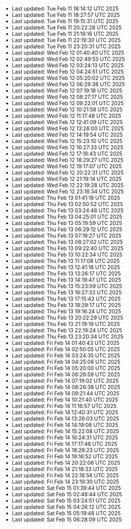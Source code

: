 
- Last updated: Tue Feb 11 18:14:12 UTC 2025
- Last updated: Tue Feb 11 18:27:57 UTC 2025
- Last updated: Tue Feb 11 19:15:31 UTC 2025
- Last updated: Tue Feb 11 20:22:28 UTC 2025
- Last updated: Tue Feb 11 21:19:16 UTC 2025
- Last updated: Tue Feb 11 22:19:30 UTC 2025
- Last updated: Tue Feb 11 23:20:31 UTC 2025
- Last updated: Wed Feb 12 01:40:40 UTC 2025
- Last updated: Wed Feb 12 02:49:53 UTC 2025
- Last updated: Wed Feb 12 03:24:13 UTC 2025
- Last updated: Wed Feb 12 04:24:51 UTC 2025
- Last updated: Wed Feb 12 05:20:02 UTC 2025
- Last updated: Wed Feb 12 06:29:38 UTC 2025
- Last updated: Wed Feb 12 07:19:18 UTC 2025
- Last updated: Wed Feb 12 08:27:17 UTC 2025
- Last updated: Wed Feb 12 09:22:01 UTC 2025
- Last updated: Wed Feb 12 10:21:58 UTC 2025
- Last updated: Wed Feb 12 11:17:48 UTC 2025
- Last updated: Wed Feb 12 12:41:09 UTC 2025
- Last updated: Wed Feb 12 13:26:00 UTC 2025
- Last updated: Wed Feb 12 14:19:54 UTC 2025
- Last updated: Wed Feb 12 15:23:10 UTC 2025
- Last updated: Wed Feb 12 16:27:33 UTC 2025
- Last updated: Wed Feb 12 17:18:43 UTC 2025
- Last updated: Wed Feb 12 18:29:27 UTC 2025
- Last updated: Wed Feb 12 19:17:07 UTC 2025
- Last updated: Wed Feb 12 20:22:31 UTC 2025
- Last updated: Wed Feb 12 21:19:14 UTC 2025
- Last updated: Wed Feb 12 22:19:28 UTC 2025
- Last updated: Wed Feb 12 23:18:34 UTC 2025
- Last updated: Thu Feb 13 01:41:18 UTC 2025
- Last updated: Thu Feb 13 02:50:52 UTC 2025
- Last updated: Thu Feb 13 03:24:48 UTC 2025
- Last updated: Thu Feb 13 04:25:01 UTC 2025
- Last updated: Thu Feb 13 05:19:59 UTC 2025
- Last updated: Thu Feb 13 06:29:12 UTC 2025
- Last updated: Thu Feb 13 07:19:27 UTC 2025
- Last updated: Thu Feb 13 08:27:02 UTC 2025
- Last updated: Thu Feb 13 09:22:40 UTC 2025
- Last updated: Thu Feb 13 10:22:34 UTC 2025
- Last updated: Thu Feb 13 11:17:08 UTC 2025
- Last updated: Thu Feb 13 12:41:18 UTC 2025
- Last updated: Thu Feb 13 13:26:17 UTC 2025
- Last updated: Thu Feb 13 14:19:47 UTC 2025
- Last updated: Thu Feb 13 15:23:09 UTC 2025
- Last updated: Thu Feb 13 16:27:33 UTC 2025
- Last updated: Thu Feb 13 17:15:43 UTC 2025
- Last updated: Thu Feb 13 18:29:17 UTC 2025
- Last updated: Thu Feb 13 19:16:24 UTC 2025
- Last updated: Thu Feb 13 20:22:29 UTC 2025
- Last updated: Thu Feb 13 21:19:19 UTC 2025
- Last updated: Thu Feb 13 22:19:24 UTC 2025
- Last updated: Thu Feb 13 23:20:34 UTC 2025
- Last updated: Fri Feb 14 01:40:43 UTC 2025
- Last updated: Fri Feb 14 02:50:05 UTC 2025
- Last updated: Fri Feb 14 03:24:35 UTC 2025
- Last updated: Fri Feb 14 04:25:06 UTC 2025
- Last updated: Fri Feb 14 05:20:00 UTC 2025
- Last updated: Fri Feb 14 06:28:59 UTC 2025
- Last updated: Fri Feb 14 07:19:02 UTC 2025
- Last updated: Fri Feb 14 08:26:38 UTC 2025
- Last updated: Fri Feb 14 09:21:44 UTC 2025
- Last updated: Fri Feb 14 10:21:40 UTC 2025
- Last updated: Fri Feb 14 11:16:57 UTC 2025
- Last updated: Fri Feb 14 12:40:31 UTC 2025
- Last updated: Fri Feb 14 13:26:03 UTC 2025
- Last updated: Fri Feb 14 14:19:08 UTC 2025
- Last updated: Fri Feb 14 15:22:08 UTC 2025
- Last updated: Fri Feb 14 16:24:31 UTC 2025
- Last updated: Fri Feb 14 17:17:48 UTC 2025
- Last updated: Fri Feb 14 18:28:23 UTC 2025
- Last updated: Fri Feb 14 19:16:52 UTC 2025
- Last updated: Fri Feb 14 20:22:06 UTC 2025
- Last updated: Fri Feb 14 21:18:33 UTC 2025
- Last updated: Fri Feb 14 22:18:56 UTC 2025
- Last updated: Fri Feb 14 23:19:30 UTC 2025
- Last updated: Sat Feb 15 01:39:44 UTC 2025
- Last updated: Sat Feb 15 02:48:44 UTC 2025
- Last updated: Sat Feb 15 03:24:51 UTC 2025
- Last updated: Sat Feb 15 04:26:12 UTC 2025
- Last updated: Sat Feb 15 05:19:48 UTC 2025
- Last updated: Sat Feb 15 06:28:09 UTC 2025
